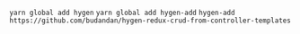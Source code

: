`yarn global add hygen`
`yarn global add hygen-add`
`hygen-add https://github.com/budandan/hygen-redux-crud-from-controller-templates`
